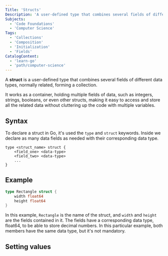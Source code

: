 ```yaml
---
Title: 'Structs'
Description: 'A user-defined type that combines several fields of different data types, but related, forming a collection.'
Subjects:
  - 'Code Foundations'
  - 'Computer Science'
Tags:
  - 'Collections'
  - 'Composition'
  - 'Initialization'
  - 'Fields'
CatalogContent:
  - 'learn-go'
  - 'path/computer-science'
---
```


A **struct** is a user-defined type that combines several fields of different data types, normally related, forming a
collection.

It works as a container, holding multiple fields of data, such as integers, strings, booleans, or even other structs,
making it easy to access and store all the related data without cluttering up the code with multiple variables.

## Syntax

To declare a struct in Go, it's used the `type` and `struct` keywords. Inside we declare as many data fields as needed with
their corresponding data type.

```pseudo
type <struct_name> struct {
    <field_one> <data-type>
    <field_two> <data-type>
    ...
}
```

## Example

```go
type Rectangle struct {
    width float64
    height float64
}
```

In this example, `Rectangle` is the name of the struct, and `width` and `height` are the fields contained in it. The fields
have a corresponding data type, float64, to be able to store decimal numbers.
In this particular example, both members have the same data type, but it's not mandatory.

## Setting values
